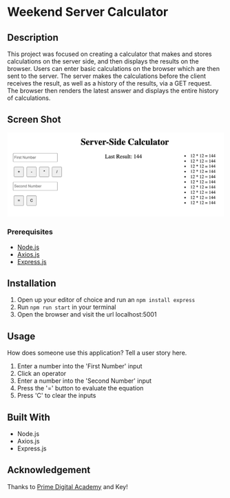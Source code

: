 # Weekend Server Calculator

## Description

This project was focused on creating a calculator that makes and stores calculations on the server side, and then displays the results on the browser. Users can enter basic calculations on the browser which are then sent to the server. The server makes the calculations before the client receives the result, as well as a history of the results, via a GET request. The browser then renders the latest answer and displays the entire history of calculations. 

## Screen Shot

![Screenshot of calculator](images/finishedProduct.png)

### Prerequisites

- [Node.js](https://nodejs.org/en/)
- [Axios.js](https://axios-http.com/)
- [Express.js](https://expressjs.com/)

## Installation

1. Open up your editor of choice and run an `npm install express`
2. Run `npm run start` in your terminal
3. Open the browser and visit the url localhost:5001

## Usage
How does someone use this application? Tell a user story here.

1. Enter a number into the 'First Number' input
2. Click an operator
3. Enter a number into the 'Second Number' input
4. Press the '=' button to evaluate the equation
5. Press 'C' to clear the inputs


## Built With

- Node.js
- Axios.js
- Express.js

## Acknowledgement
Thanks to [Prime Digital Academy](www.primeacademy.io) and Key!

